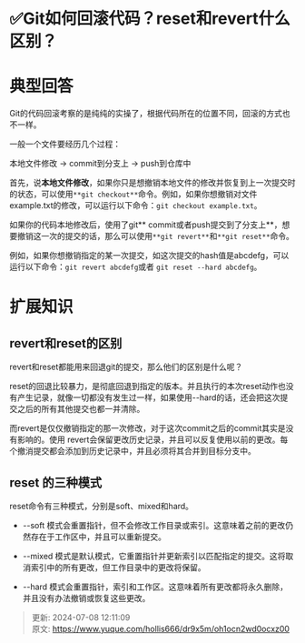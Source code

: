 # ✅Git如何回滚代码？reset和revert什么区别？

# 典型回答


Git的代码回滚考察的是纯纯的实操了，根据代码所在的位置不同，回滚的方式也不一样。



一般一个文件要经历几个过程：



本地文件修改 -> commit到分支上 -> push到仓库中



首先，说**本地文件修改**，如果你只是想撤销本地文件的修改并恢复到上一次提交时的状态，可以使用`**git checkout**`命令。例如，如果你想撤销对文件example.txt的修改，可以运行以下命令：`git checkout example.txt`。



如果你的代码本地修改后，使用了git** commit或者push提交到了分支上**，想要撤销这一次的提交的话，那么可以使用`**git revert**`和`**git reset**`命令。



例如，如果你想撤销指定的某一次提交，如这次提交的hash值是abcdefg，可以运行以下命令：`git revert abcdefg`或者 `git reset --hard abcdefg`。





# 扩展知识


## revert和reset的区别


revert和reset都能用来回退git的提交，那么他们的区别是什么呢？



reset的回退比较暴力，是彻底回退到指定的版本。并且执行的本次reset动作也没有产生记录，就像一切都没有发生过一样，如果使用--hard的话，还会把这次提交之后的所有其他提交也都一并清除。



而revert是仅仅撤销指定的那一次修改，对于这次commit之后的commit其实是没有影响的。使用 revert会保留更改历史记录，并且可以反复使用以前的更改。每个撤消提交都会添加到历史记录中，并且必须将其合并到目标分支中。



## reset 的三种模式


reset命令有三种模式，分别是soft、mixed和hard。



+ --soft 模式会重置指针，但不会修改工作目录或索引。这意味着之前的更改仍然存在于工作区中，并且可以重新提交。



+ --mixed 模式是默认模式，它重置指针并更新索引以匹配指定的提交。这将取消索引中的所有更改，但工作目录中的更改将保留。



+ --hard 模式会重置指针，索引和工作区。这意味着所有更改都将永久删除，并且没有办法撤销或恢复这些更改。



> 更新: 2024-07-08 12:11:09  
> 原文: <https://www.yuque.com/hollis666/dr9x5m/oh1ocn2wd0ocxz00>